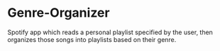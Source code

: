 # Genre-Organizer
Spotify app which reads a personal playlist specified by the user,  then organizes those songs into playlists based on their genre.

